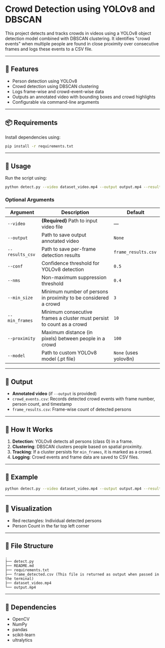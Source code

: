 # Crowd Detection using YOLOv8 and DBSCAN

This project detects and tracks crowds in videos using a YOLOv8 object detection model combined with DBSCAN clustering. It identifies "crowd events" when multiple people are found in close proximity over consecutive frames and logs these events to a CSV file.

---

## 📌 Features

- Person detection using YOLOv8
- Crowd detection using DBSCAN clustering
- Logs frame-wise and crowd-event-wise data
- Outputs an annotated video with bounding boxes and crowd highlights
- Configurable via command-line arguments

---

## 📦 Requirements

Install dependencies using:

```bash
pip install -r requirements.txt
````

---

## 🚀 Usage

Run the script using:

```bash
python detect.py --video dataset_video.mp4 --output output.mp4 --results_csv frame_detected.csv
```

### Optional Arguments

| Argument        | Description                                                           | Default               |
| --------------- | --------------------------------------------------------------------- | --------------------- |
| `--video`       | **(Required)** Path to input video file                               | —                     |
| `--output`      | Path to save output annotated video                                   | `None`                |
| `--results_csv` | Path to save per-frame detection results                              | `frame_results.csv`   |
| `--conf`        | Confidence threshold for YOLOv8 detection                             | `0.5`                 |
| `--nms`         | Non-maximum suppression threshold                                     | `0.4`                 |
| `--min_size`    | Minimum number of persons in proximity to be considered a crowd       | `3`                   |
| `--min_frames`  | Minimum consecutive frames a cluster must persist to count as a crowd | `10`                  |
| `--proximity`   | Maximum distance (in pixels) between people in a crowd                | `100`                 |
| `--model`       | Path to custom YOLOv8 model (.pt file)                                | `None` (uses yolov8n) |

---

## 📝 Output

* **Annotated video** (if `--output` is provided)
* `crowd_events.csv`: Records detected crowd events with frame number, person count, and timestamp
* `frame_results.csv`: Frame-wise count of detected persons

---

## 🧠 How It Works

1. **Detection**: YOLOv8 detects all persons (class 0) in a frame.
2. **Clustering**: DBSCAN clusters people based on spatial proximity.
3. **Tracking**: If a cluster persists for `min_frames`, it is marked as a crowd.
4. **Logging**: Crowd events and frame data are saved to CSV files.

---

## 📂 Example

```bash
python detect.py --video dataset_video.mp4 --output output.mp4 --results_csv frame_detected.csv
```

---

## 📸 Visualization

* Red rectangles: Individual detected persons
* Person Count in the far top left corner

---

## 📁 File Structure

```
.
├── detect.py
├── README.md
├── requirements.txt
├── frame_detected.csv (This file is returned as output when passed in the terminal)
├── dataset_video.mp4
└── output.mp4
```

---

## 🧩 Dependencies

* OpenCV
* NumPy
* pandas
* scikit-learn
* ultralytics

````



